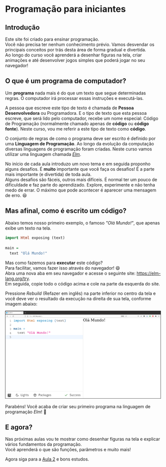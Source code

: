 # Programação para iniciantes

## Introdução

Este site foi criado para ensinar programação.  
Você não precisa ter nenhum conhecimento prévio.
Vamos desvendar os principais conceitos por trás desta
área de forma gradual e divertida.  
Ao longo do curso você aprenderá a desenhar figuras
na tela, criar animações e até desenvolver
jogos simples que poderá jogar no seu navegador!

## O que é um programa de computador?

Um **programa** nada mais é do que um texto que
segue determinadas regras. O computador irá
processar essas instruções e executá-las.

A pessoa que escreve este tipo de texto
é chamada de **Pessoa Desenvolvedora** ou Programadora.
E o tipo de texto que esta pessoa escreve,
que será lido pelo computador, recebe um nome
especial: Código de Programação (normalmente
chamado apenas de **código** ou **código fonte**).
Neste curso, vou me referir a este tipo de
texto como **código**.

O conjunto de regras de como o programa deve
ser escrito é definido por uma **Linguagem de
Programação**. Ao longo da evolução da computação
diversas linguagens de programação foram criadas.
Neste curso vamos utilizar uma linguagem
chamada *<a href='https://elm-lang.org/' target='_blank'>Elm</a>*.
 
No início de cada aula introduzo um novo tema
e em seguida proponho alguns desafios.
É **muito** importante que você faça os desafios!
É a parte mais importante (e divertida) de toda
aula.  
Alguns desafios são fáceis, outros mais
difíceis. É normal ter um pouco de dificuldade e faz parte
do aprendizado. Explore, experimente e não tenha
medo de errar. O máximo que pode acontecer é
aparecer uma mensagem de erro. 😆

## Mas afinal, como é escrito um código?

Abaixo temos nosso primeiro exemplo, o famoso _"Olá Mundo!"_, que
apenas exibe um texto na tela.

```haskell
import Html exposing (text)

main =
  text "Olá Mundo!"
```

Mas como fazemos para **executar** este código?  
Para facilitar, vamos fazer isso através do navegador! 😄  
Abra uma nova aba em seu navegador e acesse o seguinte site:
<a href=https://elm-lang.org/try target='_blank'>https://elm-lang.org/try</a>.  
Em seguida, copie todo o código acima e cole na parte da esquerda do site.

Pressione *Rebuild* (Refazer em inglês) na parte inferior no centro da tela e 
você deve ver o resultado da execução na direita de sua tela, conforme imagem abaixo:

![Nosso primeiro código](/resources/elm-lang-try-ola-mundo.png)

Parabéns! Você acaba de criar seu primeiro programa na linguagem de programação *Elm*! 🎉  

## E agora?

Nas próximas aulas vou te mostrar como desenhar figuras na tela
e explicar vários fundamentos da programação.  
Você aprenderá o que são funções, parâmetros e muito mais!

Agora siga para a [Aula 2](/aula_2.html) e bons estudos.
